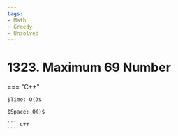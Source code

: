 ```yaml
---
tags:
- Math
- Greedy
- Unsolved
---
```



# 1323. Maximum 69 Number

=== "C++"

    $Time: O()$

    $Space: O()$

    ``` c++
    ```